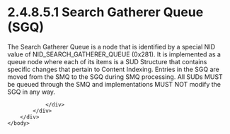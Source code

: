 <html dir="LTR" xmlns:mshelp="http://msdn.microsoft.com/mshelp" xmlns:ddue="http://ddue.schemas.microsoft.com/authoring/2003/5" xmlns:xlink="http://www.w3.org/1999/xlink" xmlns:tool="http://www.microsoft.com/tooltip">
    <head>
        <meta http-equiv="Content-Type" content="text/html; CHARSET=utf-8"></meta>
        <meta name="save" content="history"></meta>
        <title>2.4.8.5.1 Search Gatherer Queue (SGQ)</title>
        <xml>
            <mshelp:toctitle title="2.4.8.5.1 Search Gatherer Queue (SGQ)"></mshelp:toctitle>
            <mshelp:rltitle title="[MS-PST]: Search Gatherer Queue (SGQ)"></mshelp:rltitle>
            <mshelp:keyword index="A" term="984f26d3-6603-4229-974f-4373e5a95c6a"></mshelp:keyword>
            <mshelp:attr name="DCSext.ContentType" value="open specification"></mshelp:attr>
            <mshelp:attr name="AssetID" value="984f26d3-6603-4229-974f-4373e5a95c6a"></mshelp:attr>
            <mshelp:attr name="TopicType" value="kbRef"></mshelp:attr>
            <mshelp:attr name="DCSext.Title" value="[MS-PST]: Search Gatherer Queue (SGQ)" />
        </xml>
    </head>
    <body>
        <div id="header">
            <h1 class="heading">2.4.8.5.1 Search Gatherer Queue (SGQ)</h1>
        </div>
        <div id="mainSection">
            <div id="mainBody">
                <div id="allHistory" class="saveHistory"></div>
                <div id="sectionSection0" class="section" name="collapseableSection">
                    

<p>The Search Gatherer Queue is a node that is identified by a
special NID value of NID_SEARCH_GATHERER_QUEUE (0x281). It is implemented as a
queue node where each of its items is a SUD Structure that contains specific
changes that pertain to Content Indexing. Entries in the SGQ are moved from the
SMQ to the SGQ during SMQ processing. All SUDs MUST be queued through the SMQ
and implementations MUST NOT modify the SGQ in any way.</p>


                </div>
            </div>
        </div>
    </body>
</html>